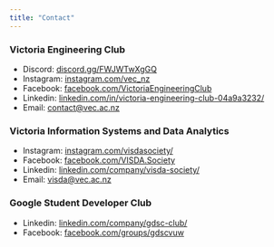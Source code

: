 ```yaml
---
title: "Contact"
---
```


### Victoria Engineering Club

- Discord: [discord.gg/FWJWTwXgGQ](https://discord.gg/FWJWTwXgGQ)
- Instagram: [instagram.com/vec_nz](instagram.com/vec_nz)
- Facebook: [facebook.com/VictoriaEngineeringClub](https://www.facebook.com/VictoriaEngineeringClub)
- Linkedin: [linkedin.com/in/victoria-engineering-club-04a9a3232/](https://www.linkedin.com/in/victoria-engineering-club-04a9a3232/)
- Email: contact@vec.ac.nz

### Victoria Information Systems and Data Analytics

- Instagram: [instagram.com/visdasociety/](https://www.instagram.com/visdasociety/)
- Facebook: [facebook.com/VISDA.Society](https://www.facebook.com/VISDA.Society)
- Linkedin: [linkedin.com/company/visda-society/](https://www.linkedin.com/company/visda-society/)
- Email: visda@vec.ac.nz

### Google Student Developer Club

- Linkedin: [linkedin.com/company/gdsc-club/](https://www.linkedin.com/company/gdsc-club/)
- Facebook: [facebook.com/groups/gdscvuw](https://www.facebook.com/groups/gdscvuw)
